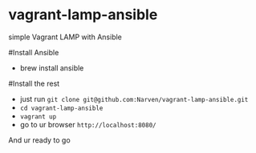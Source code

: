 # vagrant-lamp-ansible
simple Vagrant LAMP with Ansible

#Install Ansible
* brew install ansible

#Install the rest

* just run `git clone git@github.com:Narven/vagrant-lamp-ansible.git`
* `cd vagrant-lamp-ansible`
* `vagrant up`
* go to ur browser `http://localhost:8080/`

And ur ready to go
